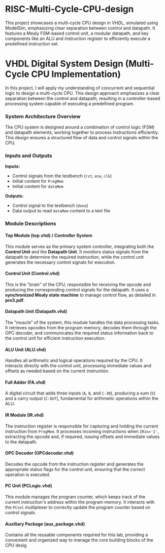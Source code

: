 # RISC-Multi-Cycle-CPU-design
This project showcases a multi-cycle CPU design in VHDL, simulated using ModelSim, emphasizing clear separation between control and datapath. It features a Mealy FSM-based control unit, a modular datapath, and key components like an ALU and instruction register to efficiently execute a predefined instruction set.

# VHDL Digital System Design (Multi-Cycle CPU Implementation)

In this project, I will apply my understanding of concurrent and sequential logic to design a multi-cycle CPU. This design approach emphasizes a clear separation between the control and datapath, resulting in a controller-based processing system capable of executing a predefined program.

### **System Architecture Overview**

The CPU system is designed around a combination of control logic (FSM) and datapath elements, working together to process instructions efficiently. This design ensures a structured flow of data and control signals within the CPU.

### **Inputs and Outputs**

**Inputs:**  
- Control signals from the testbench (`rst`, `ena`, `clk`)  
- Initial content for `ProgMem`  
- Initial content for `dataMem`  

**Outputs:**  
- Control signal to the testbench (`done`)  
- Data output to read `dataMem` content to a text file  

### **Module Descriptions**

#### **Top Module (top.vhd) / Controller System**  
This module serves as the primary system controller, integrating both the **Control Unit** and the **Datapath Unit**. It monitors status signals from the datapath to determine the required instruction, while the control unit generates the necessary control signals for execution.

#### **Control Unit (Control.vhd)**  
This is the "brain" of the CPU, responsible for receiving the opcode and producing the corresponding control signals for the datapath. It uses a **synchronized Mealy state machine** to manage control flow, as detailed in **pre3.pdf**.

#### **Datapath Unit (Datapath.vhd)**  
The "muscle" of the system, this module handles the data processing tasks. It retrieves opcodes from the program memory, decodes them through the OPC decoder, and communicates the required status information back to the control unit for efficient instruction execution.

#### **ALU Unit (ALU.vhd)**  
Handles all arithmetic and logical operations required by the CPU. It interacts directly with the control unit, processing immediate values and offsets as needed based on the current instruction.

#### **Full Adder (FA.vhd)**  
A digital circuit that adds three inputs (`A`, `B`, and `C-IN`), producing a sum (`S`) and a carry output (`C-OUT`), fundamental for arithmetic operations within the ALU.

#### **IR Module (IR.vhd)**  
The instruction register is responsible for capturing and holding the current instruction from `ProgMem`. It processes incoming instructions when `IRin='1'`, extracting the opcode and, if required, issuing offsets and immediate values to the datapath.

#### **OPC Decoder (OPCdecoder.vhd)**  
Decodes the opcode from the instruction register and generates the appropriate status flags for the control unit, ensuring that the correct operation is executed.

#### **PC Unit (PCLogic.vhd)**  
This module manages the program counter, which keeps track of the current instruction's address within the program memory. It interacts with the `PCsel` multiplexer to correctly update the program counter based on control signals.

#### **Auxiliary Package (aux_package.vhd)**  
Contains all the reusable components required for this lab, providing a convenient and organized way to manage the core building blocks of the CPU desig
